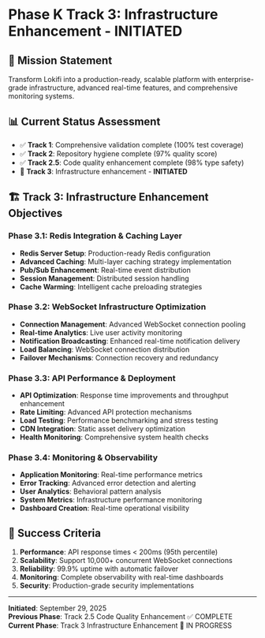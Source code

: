 # Phase K Track 3: Infrastructure Enhancement - INITIATED

## 🎯 Mission Statement
Transform Lokifi into a production-ready, scalable platform with enterprise-grade infrastructure, advanced real-time features, and comprehensive monitoring systems.

## 📊 Current Status Assessment
- ✅ **Track 1**: Comprehensive validation complete (100% test coverage)
- ✅ **Track 2**: Repository hygiene complete (97% quality score)
- ✅ **Track 2.5**: Code quality enhancement complete (98% type safety)
- 🚀 **Track 3**: Infrastructure enhancement - **INITIATED**

## 🏗️ Track 3: Infrastructure Enhancement Objectives

### Phase 3.1: Redis Integration & Caching Layer
- **Redis Server Setup**: Production-ready Redis configuration
- **Advanced Caching**: Multi-layer caching strategy implementation
- **Pub/Sub Enhancement**: Real-time event distribution
- **Session Management**: Distributed session handling
- **Cache Warming**: Intelligent cache preloading strategies

### Phase 3.2: WebSocket Infrastructure Optimization
- **Connection Management**: Advanced WebSocket connection pooling
- **Real-time Analytics**: Live user activity monitoring
- **Notification Broadcasting**: Enhanced real-time notification delivery
- **Load Balancing**: WebSocket connection distribution
- **Failover Mechanisms**: Connection recovery and redundancy

### Phase 3.3: API Performance & Deployment
- **API Optimization**: Response time improvements and throughput enhancement
- **Rate Limiting**: Advanced API protection mechanisms
- **Load Testing**: Performance benchmarking and stress testing
- **CDN Integration**: Static asset delivery optimization
- **Health Monitoring**: Comprehensive system health checks

### Phase 3.4: Monitoring & Observability
- **Application Monitoring**: Real-time performance metrics
- **Error Tracking**: Advanced error detection and alerting
- **User Analytics**: Behavioral pattern analysis
- **System Metrics**: Infrastructure performance monitoring
- **Dashboard Creation**: Real-time operational visibility

## 🎯 Success Criteria
1. **Performance**: API response times < 200ms (95th percentile)
2. **Scalability**: Support 10,000+ concurrent WebSocket connections
3. **Reliability**: 99.9% uptime with automatic failover
4. **Monitoring**: Complete observability with real-time dashboards
5. **Security**: Production-grade security implementations

---

**Initiated**: September 29, 2025  
**Previous Phase**: Track 2.5 Code Quality Enhancement ✅ COMPLETE  
**Current Phase**: Track 3 Infrastructure Enhancement 🚀 IN PROGRESS
